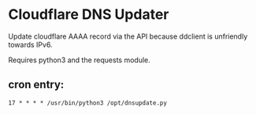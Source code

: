 Cloudflare DNS Updater
=====================

Update cloudflare AAAA record via the API because ddclient is unfriendly towards IPv6.

Requires python3 and the requests module.

cron entry: 
------------
```17 * * * * /usr/bin/python3 /opt/dnsupdate.py```
